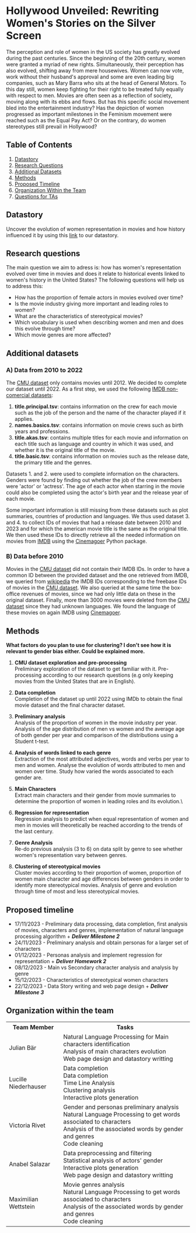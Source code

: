 # Hollywood Unveiled: Rewriting Women's Stories on the Silver Screen

The perception and role of women in the US society has greatly evolved during the past centuries. Since the beginning of the 20th century,
women were granted a myriad of new rights. Simultaneously, their perception has also evolved, shifting away from mere housewives. Women can now vote, work without their husband's approval and some are even leading big companies, such as Mary Barra who sits at the head of General Motors. 
To this day still, women keep fighting for their right to be treated fully equally with respect to men. 
Movies are often seen as a reflection of society, moving along with its ebbs and flows.
But has this specific social movement bled into the entertainment industry? Has the depiction of women progressed as important milestones in the Feminism movement were reached such as the Equal Pay Act? Or on the contrary, do women stereotypes still prevail in Hollywood? 

## Table of Contents

1. [Datastory](#datastory)
2. [Research Questions](#research-questions)
3. [Additional Datasets](#additional-datasets)
4. [Methods](#methods)
5. [Proposed Timeline](#proposed-timeline)
6. [Organization Within the Team](#organization-within-the-team)
7. [Questions for TAs](#questions-for-tas)

## Datastory
Uncover the evolution of women representation in movies and how history influenced it by using this [link](https://anabeldorado.github.io/badabob-datastory.github.io/) to our datastory.

## Research questions
The main question we aim to adress is: how has women's representation evolved over time in movies and does it relate to historical events linked to women's history in the United States?
The following questions will help us to address this: 
* How has the proportion of female actors in movies evolved over time? 
* Is the movie industry giving more important and leading roles to women?
* What are the characteristics of stereotypical movies?
* Which vocabulary is used when describing women and men and does this evolve through time?
* Which movie genres are more affected?

## Additional datasets

### A) Data from 2010 to 2022

The [CMU dataset](https://www.cs.cmu.edu/~ark/personas/) only contains movies until 2012. We decided to complete our
dataset until 2022. As a first step, we used the following 
[IMDB non-comercial datasets](https://datasets.imdbws.com/):


1) **title.principal.tsv**: contains information on the crew for each movie such as the job of the person and the 
name of the character played if it applies.
2) **names.basics.tsv**: contains information on movie crews such as birth years and professions.
3) **title.akas.tsv**: contains multiple titles for each movie and information on each title such as language and country 
in which it was used, and whether it is the original title of the movie.
4) **title.basic.tsv**: contains information on movies such as the release date, the primary title and the genres.

Datasets 1. and 2. were used to complete information on the characters. Genders were found by finding out whether the 
job of the crew members were 'actor' or 'actress'. The age of each actor when starring in the movie could also be
completed using the actor's birth year and the release year of each movie.

Some important information is still missing from these datasets such as plot summaries, countries of production
and languages. We thus used dataset 3. and 4. to collect IDs of movies that had a release date between 2010 and 2023 and 
for which the american movie title is the same as the original title. We then used these IDs to directly retrieve 
all the needed information on movies from  [IMDB](https://www.imdb.com/) using the 
[Cinemagoer](https://github.com/cinemagoer/cinemagoer) Python package.

### B) Data before 2010
Movies in the [CMU dataset](https://www.cs.cmu.edu/~ark/personas/) did not contain their IMDB IDs. In order to have a common ID
between the provided dataset and the one retrieved from IMDB, we queried from [wikipedia](https://www.wikipedia.org/)
the IMDB IDs corresponding to the freebase IDs of movies in the [CMU dataset](https://www.cs.cmu.edu/~ark/personas/). We also 
queried at the same time the box-office revenues of movies, since we had only little data on these in the original dataset.
Finally, more than 3000 movies were deleted from the [CMU dataset](https://www.cs.cmu.edu/~ark/personas/) since they had 
unknown languages. We found the language of these movies on again IMDB using [Cinemagoer](https://github.com/cinemagoer/cinemagoer).

## Methods

**What factors do you plan to use for clustering? I don't see how it is relevant to gender bias either. Could be explained more.**

1. **CMU dataset exploration and pre-processing**\
Preliminary exploration of the dataset to get familiar with it. Pre-processing according to our research questions
(e.g only keeping movies from the United States that are in English). 

2. **Data completion**\
Completion of the dataset up until 2022 using IMDb to obtain the final movie dataset and the final character dataset.

3. **Preliminary analysis**\
Analysis of the proportion of women in the movie industry per year.  
Analysis of the age distribution of men vs women and the average age of both gender per year and comparison of the distributions using a Student t-test.

4. **Analysis of words linked to each genre**\
Extraction of the most attributed adjectives, words and verbs per year to men and women.
Analyse the evolution of words attributed to men and women over time.
Study how varied the words associated to each gender are.

5. **Main Characters** \
Extract main characters and their gender from movie summaries to determine the proportion of women in leading roles and its evolution.\

6. **Regression for representation**\
Regression analysis to predict when equal representation of women and men in movies will theoretically be reached according to the trends of the last century.

7. **Genre Analysis**\
Re-do previous analysis (3 to 6) on data split by genre to see whether women's representation vary between genres.

8. **Clustering of stereotypical movies**\
Cluster movies according to their proportion of women, proportion of women main character and age differences between genders in order to identify more stereotypical movies.
Analysis of genre and evolution through time of most and less stereotypical movies.

## Proposed timeline

* 17/11/2023 - Preliminary data processing, data completion, first analysis of movies, characters and genres, implementation of natural language processing algorithm + ***Deliver Milestone 2***
* 24/11/2023 - Preliminary analysis and obtain personas for a larger set of characters 
* 01/12/2023 - Personas analysis and implement regression for representation  + ***Deliver Homework 2***
* 08/12/2023 - Main vs Secondary character analysis and analysis by genre
* 15/12/2023 - Characteristics of stereotypical women characters
* 22/12/2023 - Data Story writing and web page design + ***Deliver Milestone 3***

## Organization within the team

<table class="tg">
  <tr>
    <th>Team Member</th>
    <th>Tasks</th>
  </tr>
  <tr>
    <td>Julian Bär </td>
    <td>Natural Language Processing for Main characters identification<br>
        Analysis of main characters evolution<br>
        Web page design and datastory writting
    </td>
  </tr>
  <tr>
    <td>Lucille Niederhauser </td>
    <td>Data completion<br>
        Data completion<br>
        Time Line Analysis<br>
        Clustering analysis<br>
        Interactive plots generation
    </td>
  </tr>
  <tr>
    <td>Victoria Rivet</td>
    <td>Gender and personas preliminary analysis<br>
        Natural Language Processing to get words associated to characters<br>
        Analysis of the associated words by gender and genres<br>
        Code cleaning
    </td>
  </tr>
  <tr>
    <td>Anabel Salazar</td>
    <td>Data preprocessing and filtering<br>
        Statistical analysis of actors' gender<br>
        Interactive plots generation<br>
        Web page design and datastory writting
    </td>
  </tr>
  <tr>
    <td>Maximilian Wettstein</td>
    <td>Movie genres analysis<br>
        Natural Language Processing to get words associated to characters<br>
        Analysis of the associated words by gender and genres<br>
        Code cleaning
    </td>
  </tr>
</table>

